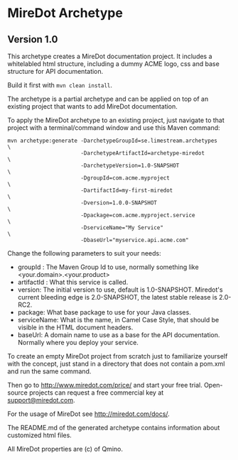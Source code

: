 # MireDot Archetype
## Version 1.0

This archetype creates a MireDot documentation project. It includes
a whitelabled html structure, including a dummy ACME logo, css and base 
structure for API documentation.

Build it first with `mvn clean install`.

The archetype is a partial archetype and can be applied on top of an existing
project that wants to add MireDot documentation.

To apply the MireDot archetype to an existing project, just navigate to that
project with a terminal/command window and use this Maven command:

```
mvn archetype:generate -DarchetypeGroupId=se.limestream.archetypes      \
                       -DarchetypeArtifactId=archetype-miredot          \
                       -DarchetypeVersion=1.0-SNAPSHOT                  \
                       -DgroupId=com.acme.myproject                     \
                       -DartifactId=my-first-miredot                    \
                       -Dversion=1.0.0-SNAPSHOT                         \
                       -Dpackage=com.acme.myproject.service             \
                       -DserviceName="My Service"                       \
                       -DbaseUrl="myservice.api.acme.com"
```

Change the following parameters to suit your needs: 
- groupId : The Maven Group Id to use, normally something like <your.domain>.<your.product>
- artifactId : What this service is called.
- version: The initial version to use, default is 1.0-SNAPSHOT. Miredot's current bleeding edge is 2.0-SNAPSHOT, the latest stable release is 2.0-RC2.
- package: What base package to use for your Java classes.
- serviceName: What is the name, in Camel Case Style, that should be visible in the HTML document headers.
- baseUrl: A domain name to use as a base for the API documentation. Normally where you deploy your service.


To create an empty MireDot project from scratch just to familiarize yourself with 
the concept, just stand in a directory that does not contain a pom.xml and run the same command.
 
Then go to http://www.miredot.com/price/ and start your free trial. Open-source projects can request a free commercial key at support@miredot.com.

For the usage of MireDot see http://miredot.com/docs/.

The README.md of the generated archetype contains information about customized html files.

All MireDot properties are (c) of Qmino.